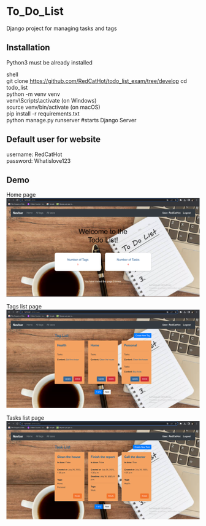 # To_Do_List

Django project for managing tasks and tags

## Installation

Python3 must be already installed

shell  
git clone https://github.com/RedCatHot/todo_list_exam/tree/develop 
cd todo_list  
python -m venv venv  
venv\Scripts\activate (on Windows)  
source venv/bin/activate (on macOS)  
pip install -r requirements.txt  
python manage.py runserver #starts Django Server


## Default user for website

username: RedCatHot  
password: Whatislove123

## Demo

Home page
![img.png](img.png)  
  
Tags list page
![img_1.png](img_1.png)  
  
Tasks list page
![img_2.png](img_2.png)

